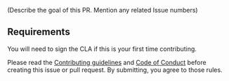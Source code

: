 (Describe the goal of this PR. Mention any related Issue numbers)

## Requirements

You will need to sign the CLA if this is your first time contributing.

Please read the [Contributing guidelines](https://github.com/target/emoji_manager/blob/main/CONTRIBUTING.md) and [Code of Conduct](https://github.com/target/.github/blob/main/CODE_OF_CONDUCT.md) before creating this issue or pull request. By submitting, you agree to those rules.